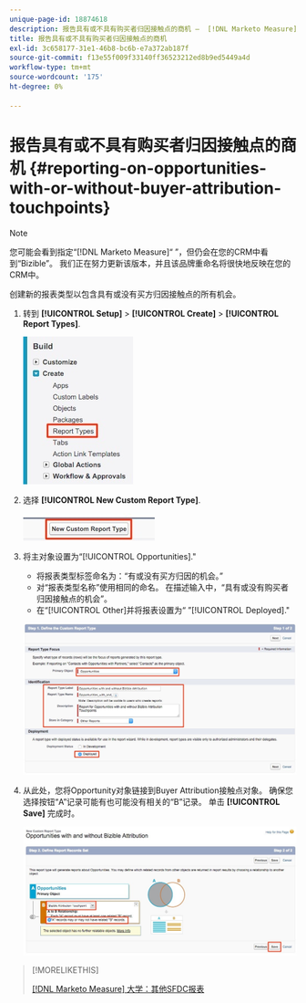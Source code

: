 ```yaml
---
unique-page-id: 18874618
description: 报告具有或不具有购买者归因接触点的商机 —  [!DNL Marketo Measure]  — 产品文档
title: 报告具有或不具有购买者归因接触点的商机
exl-id: 3c658177-31e1-46b8-bc6b-e7a372ab187f
source-git-commit: f13e55f009f33140ff36523212ed8b9ed5449a4d
workflow-type: tm+mt
source-wordcount: '175'
ht-degree: 0%

---
```


# 报告具有或不具有购买者归因接触点的商机 {#reporting-on-opportunities-with-or-without-buyer-attribution-touchpoints}

>[!NOTE]
>
>您可能会看到指定“[!DNL Marketo Measure]“ ”，但仍会在您的CRM中看到“Bizible”。 我们正在努力更新该版本，并且该品牌重命名将很快地反映在您的CRM中。

创建新的报表类型以包含具有或没有买方归因接触点的所有机会。

1. 转到 **[!UICONTROL Setup]** > **[!UICONTROL Create]** > **[!UICONTROL Report Types]**.

   ![](assets/1-1.jpg)

1. 选择 **[!UICONTROL New Custom Report Type]**.

   ![](assets/2-1.jpg)

1. 将主对象设置为“[!UICONTROL Opportunities].&quot;

   * 将报表类型标签命名为：“有或没有买方归因的机会。”
   * 对“报表类型名称”使用相同的命名。 在描述输入中，“具有或没有购买者归因接触点的机会”。
   * 在“[!UICONTROL Other]并将报表设置为“ ”[!UICONTROL Deployed].&quot;

   ![](assets/3-1.jpg)

1. 从此处，您将Opportunity对象链接到Buyer Attribution接触点对象。 确保您选择按钮“A”记录可能有也可能没有相关的“B”记录。 单击 **[!UICONTROL Save]** 完成时。

   ![](assets/4-1.jpg)

>[!MORELIKETHIS]
>
>[[!DNL Marketo Measure] 大学：其他SFDC报表](https://universityonline.marketo.com/courses/bizible-fundamentals-bizible-102/#/page/5c5cb68dfb384d0c9fb96cd0)
